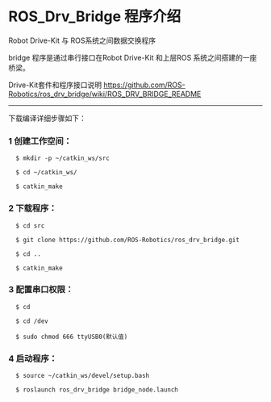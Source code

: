 # ROS_Drv_Bridge 程序介绍


Robot Drive-Kit 与 ROS系统之间数据交换程序

bridge 程序是通过串行接口在Robot Drive-Kit 和上层ROS 系统之间搭建的一座桥梁。

Drive-Kit套件和程序接口说明 https://github.com/ROS-Robotics/ros_drv_bridge/wiki/ROS_DRV_BRIDGE_README

**********************************************************************

下载编译详细步骤如下：

### 1 创建工作空间：

      $ mkdir -p ~/catkin_ws/src

      $ cd ~/catkin_ws/

      $ catkin_make

### 2 下载程序：

      $ cd src

      $ git clone https://github.com/ROS-Robotics/ros_drv_bridge.git

      $ cd ..

      $ catkin_make

### 3 配置串口权限：

      $ cd

      $ cd /dev

      $ sudo chmod 666 ttyUSB0(默认值)

### 4 启动程序：

      $ source ~/catkin_ws/devel/setup.bash

      $ roslaunch ros_drv_bridge bridge_node.launch





